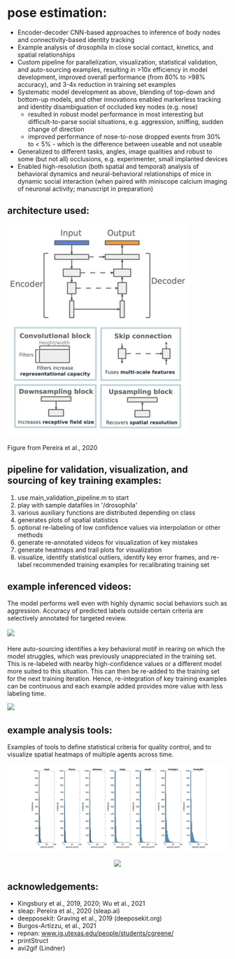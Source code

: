 # pose estimation:
- Encoder-decoder CNN-based approaches to inference of body nodes and connectivity-based identity tracking
- Example analysis of drosophila in close social contact, kinetics, and spatial relationships
- Custom pipeline for parallelization, visualization, statistical validation, and auto-sourcing examples, resulting in >10x efficiency in model development, improved overall performance (from 80% to >98% accuracy), and 3-4x reduction in training set examples
- Systematic model development as above, blending of top-down and bottom-up models, and other innovations enabled markerless tracking and identity disambiguation of occluded key nodes (e.g. nose)
  - resulted in robust model performance in most interesting but difficult-to-parse social situations, e.g. aggression, sniffing, sudden change of direction
  - improved performance of nose-to-nose dropped events from 30% to < 5% - which is the difference between useable and not useable
- Generalized to different tasks, angles, image qualities and robust to some (but not all) occlusions, e.g. experimenter, small implanted devices
- Enabled high-resolution (both spatial and temporal) analysis of behavioral dynamics and neural-behavioral relationships of mice in dynamic social interaction (when paired with miniscope calcium imaging of neuronal activity; manuscript in preparation)

## architecture used:
<img src="example_figures/architecture-2.jpg">

Figure from Pereira et al., 2020

## pipeline for validation, visualization, and sourcing of key training examples:
1. use main_validation_pipeline.m to start
2. play with sample datafiles in '/drosophila'
3. various auxiliary functions are distributed depending on class
4. generates plots of spatial statistics
5. optional re-labeling of low confidence values via interpolation or other methods
6. generate re-annotated videos for visualization of key mistakes
7. generate heatmaps and trail plots for visualization
8. visualize, identify statistical outliers, identify key error frames, and re-label recommended training examples for recalibrating training set

## example inferenced videos:
The model performs well even with highly dynamic social behaviors such as aggression. Accuracy of predicted labels outside certain criteria are selectively annotated for targeted review. 
<br />
<br />
<img src="example_movies_processed/PairS1_20190128_113421.120s_ann_samplecrop2.gif">
<br />
<br />
Here auto-sourcing identifies a key behavioral motif in rearing on which the model struggles, which was previously unappreciated in the training set. This is re-labeled with nearby high-confidence values or a different model more suited to this situation. This can then be re-added to the training set for the next training iteration. Hence, re-integration of key training examples can be continuous and each example added provides more value with less labeling time. 

<img src="example_movies_processed/PairF5_sample_video_ann_autosource.gif">


## example analysis tools:
Examples of tools to define statistical criteria for quality control, and to visualize spatial heatmaps of multiple agents across time. 
<p align="center">
<img src="example_figures/fig5.png">
</p>

<p align="center">
<img src="example_figures/hm_1-1.gif">
</p>

## acknowledgements:
- Kingsbury et al., 2019, 2020; Wu et al., 2021
- sleap: Pereira et al., 2020 (sleap.ai)
- deepposekit: Graving et al., 2019 (deeposekit.org)
- Burgos-Artizzu, et al., 2021
- repnan: www.ig.utexas.edu/people/students/cgreene/
- printStruct
- avi2gif (Lindner)
